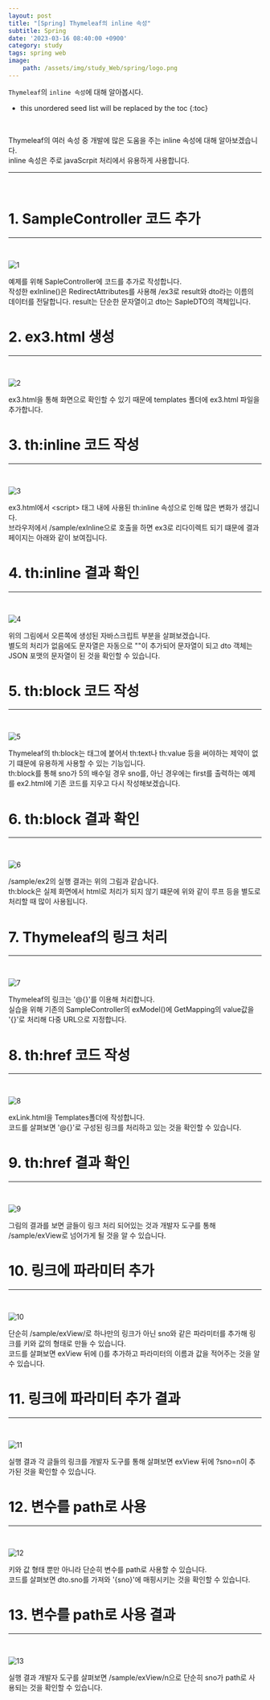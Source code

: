 ```yaml
---
layout: post
title: "[Spring] Thymeleaf의 inline 속성"
subtitle: Spring
date: '2023-03-16 08:40:00 +0900'
category: study
tags: spring web
image:
    path: /assets/img/study_Web/spring/logo.png
---
```


`Thymeleaf`의 `inline 속성`에 대해 알아봅시다.

<!--more-->

* this unordered seed list will be replaced by the toc
{:toc}
<br>

Thymeleaf의 여러 속성 중 개발에 많은 도움을 주는 inline 속성에 대해 알아보겠습니다.<br>
inline 속성은 주로 javaScrpit 처리에서 유용하게 사용합니다.

---
<br>

# 1. SampleController 코드 추가
---
<br>

![1](/assets/img/study_Web/spring/2023-03-16-[Spring]_Thymeleaf의_inline_속성/1.PNG)
<br>

예제를 위해 SapleController에 코드를 추가로 작성합니다.<br>
작성한 exInline()은 RedirectAttributes를 사용해 /ex3로 result와 dto라는 이름의 데이터를 전달합니다. result는 단순한 문자열이고 dto는 SapleDTO의 객체입니다.<br>

# 2. ex3.html 생성
---
<br>

![2](/assets/img/study_Web/spring/2023-03-16-[Spring]_Thymeleaf의_inline_속성/2.PNG)
<br>

ex3.html을 통해 화면으로 확인할 수 있기 때문에 templates 폴더에 ex3.html 파일을 추가합니다.<br>


# 3. th:inline 코드 작성
---
<br>

![3](/assets/img/study_Web/spring/2023-03-16-[Spring]_Thymeleaf의_inline_속성/3.PNG)
<br>

ex3.html에서 \<script\> 태그 내에 사용된 th:inline 속성으로 인해 많은 변화가 생깁니다.<br>
브라우저에서 /sample/exInline으로 호출을 하면 ex3로 리다이렉트 되기 떄문에 결과 페이지는 아래와 같이 보여집니다.<br>


# 4. th:inline 결과 확인
---
<br>

![4](/assets/img/study_Web/spring/2023-03-16-[Spring]_Thymeleaf의_inline_속성/4.PNG)
<br>

위의 그림에서 오른쪽에 생성된 자바스크립트 부분을 살펴보겠습니다.<br>
별도의 처리가 없음에도 문자열은 자동으로 ""이 추가되어 문자열이 되고 dto 객체는 JSON 포맷의 문자열이 된 것을 확인할 수 있습니다.<br>

# 5. th:block 코드 작성
---
<br>

![5](/assets/img/study_Web/spring/2023-03-16-[Spring]_Thymeleaf의_inline_속성/5.PNG)
<br>

Thymeleaf의 th:block는 태그에 붙어서 th:text나 th:value 등을 써야하는 제약이 없기 떄문에 유용하게 사용할 수 있는 기능입니다.<br>
th:block를 통해 sno가 5의 배수일 경우 sno를, 아닌 경우에는 first를 출력하는 예제를 ex2.html에 기존 코드를 지우고 다시 작성해보겠습니다.

# 6. th:block 결과 확인
---
<br>

![6](/assets/img/study_Web/spring/2023-03-16-[Spring]_Thymeleaf의_inline_속성/6.PNG)
<br>

/sample/ex2의 실행 결과는 위의 그림과 같습니다.<br>
th:block은 실제 화면에서 html로 처리가 되지 않기 떄문에 위와 같이 루프 등을 별도로 처리할 때 많이 사용됩니다.<br>

# 7. Thymeleaf의 링크 처리
---
<br>

![7](/assets/img/study_Web/spring/2023-03-16-[Spring]_Thymeleaf의_inline_속성/miss.PNG)
<br>

Thymeleaf의 링크는 '@{}'를 이용해 처리합니다.<br>
실습을 위해 기존의 SampleController의 exModel()에  GetMapping의 value값을 '{}'로 처리해 다중 URL으로 지정합니다.<br>


# 8. th:href 코드 작성
---
<br>

![8](/assets/img/study_Web/spring/2023-03-16-[Spring]_Thymeleaf의_inline_속성/7.PNG)
<br>

exLink.html을 Templates폴더에 작성합니다.<br>
코드를 살펴보면 '@{}'로 구성된 링크를 처리하고 있는 것을 확인할 수 있습니다.<br>


# 9. th:href 결과 확인
---
<br>

![9](/assets/img/study_Web/spring/2023-03-16-[Spring]_Thymeleaf의_inline_속성/8.PNG)
<br>

그림의 결과를 보면 글들이 링크 처리 되어있는 것과 개발자 도구를 통해 /sample/exView로 넘어가게 될 것을 알 수 있습니다.<br>


# 10. 링크에 파라미터 추가
---
<br>

![10](/assets/img/study_Web/spring/2023-03-16-[Spring]_Thymeleaf의_inline_속성/9.PNG)
<br>

단순히 /sample/exView/로 하나만의 링크가 아닌 sno와 같은 파라미터를 추가해 링크를 키와 값의 형태로 만들 수 있습니다.<br>
코드를 살펴보면 exView 뒤에 ()를 추가하고 파라미터의 이름과 값을 적어주는 것을 알 수 있습니다.<br>

# 11. 링크에 파라미터 추가 결과
---
<br>

![11](/assets/img/study_Web/spring/2023-03-16-[Spring]_Thymeleaf의_inline_속성/10.PNG)
<br>

실행 결과 각 글들의 링크를 개발자 도구를 통해 살펴보면 exView 뒤에 ?sno=n이 추가된 것을 확인할 수 있습니다.<br>

# 12. 변수를 path로 사용
---
<br>

![12](/assets/img/study_Web/spring/2023-03-16-[Spring]_Thymeleaf의_inline_속성/11.PNG)
<br>

키와 값 형태 뿐만 아니라 단순히 변수를 path로 사용할 수 있습니다.<br>
코드를 살펴보면 dto.sno를 가져와 '{sno}'에 매핑시키는 것을 확인할 수 있습니다.

# 13. 변수를 path로 사용 결과
---
<br>

![13](/assets/img/study_Web/spring/2023-03-16-[Spring]_Thymeleaf의_inline_속성/12.PNG)
<br>

실행 결과 개발자 도구를 살펴보면 /sample/exView/n으로 단순히 sno가 path로 사용되는 것을 확인할 수 있습니다.<br>